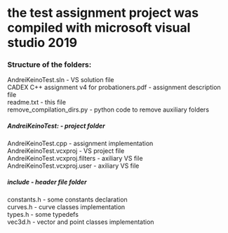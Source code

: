 <h1>the test assignment project was compiled with microsoft visual studio 2019</h1>

<h3>Structure of the folders:</h3>

AndreiKeinoTest.sln - VS solution file<br>
	CADEX C++ assignment v4 for probationers.pdf - assignment description file <br>
	readme.txt - this file<br>
	remove_compilation_dirs.py - python code to remove auxiliary folders<br>
	<h5>AndreiKeinoTest: - project folder</h5>
		AndreiKeinoTest.cpp - assignment implementation<br>
		AndreiKeinoTest.vcxproj - VS project file<br>
		AndreiKeinoTest.vcxproj.filters - axiliary VS file<br>
		AndreiKeinoTest.vcxproj.user - axiliary VS file<br>
		<h5>include - header file folder</h5>
			constants.h - some constants declaration<br>
			curves.h - curve classes implementation<br>
			types.h - some typedefs<br>
			vec3d.h - vector and point classes implementation<br>
			
	